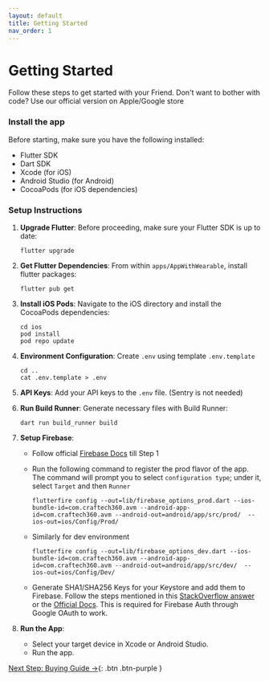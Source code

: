 ```yaml
---
layout: default
title: Getting Started
nav_order: 1
---
```


# Getting Started

Follow these steps to get started with your Friend. Don't want to bother with code? Use our official version on Apple/Google store

### Install the app

Before starting, make sure you have the following installed:

- Flutter SDK
- Dart SDK
- Xcode (for iOS)
- Android Studio (for Android)
- CocoaPods (for iOS dependencies)

### Setup Instructions

1. **Upgrade Flutter**:
   Before proceeding, make sure your Flutter SDK is up to date:

   ```
   flutter upgrade
   ```

2. **Get Flutter Dependencies**:
   From within `apps/AppWithWearable`, install flutter packages:

   ```
   flutter pub get
   ```

3. **Install iOS Pods**:
   Navigate to the iOS directory and install the CocoaPods dependencies:

   ```
   cd ios
   pod install
   pod repo update
   ```

4. **Environment Configuration**:
   Create `.env` using template `.env.template`

   ```
   cd ..
   cat .env.template > .env
   ```

5. **API Keys**:
   Add your API keys to the `.env` file. (Sentry is not needed)

6. **Run Build Runner**:
   Generate necessary files with Build Runner:

   ```
   dart run build_runner build
   ```

7. **Setup Firebase**:

   - Follow official [Firebase Docs](https://firebase.google.com/docs/flutter/setup) till Step 1
   - Run the following command to register the prod flavor of the app. The command will prompt you to select `configuration type`; under it, select `Target` and then `Runner`

     ```
     flutterfire config --out=lib/firebase_options_prod.dart --ios-bundle-id=com.craftech360.avm --android-app-id=com.craftech360.avm --android-out=android/app/src/prod/  --ios-out=ios/Config/Prod/
     ```

   - Similarly for dev environment

     ```
     flutterfire config --out=lib/firebase_options_dev.dart --ios-bundle-id=com.craftech360.avm --android-app-id=com.craftech360.avm --android-out=android/app/src/dev/  --ios-out=ios/Config/Dev/
     ```

   - Generate SHA1/SHA256 Keys for your Keystore and add them to Firebase. Follow the steps mentioned in this [StackOverflow answer](https://stackoverflow.com/a/56091158) or the [Official Docs](https://support.google.com/firebase/answer/9137403?hl=en). This is required for Firebase Auth through Google OAuth to work.

8. **Run the App**:
   - Select your target device in Xcode or Android Studio.
   - Run the app.

[Next Step: Buying Guide →](/assembly/Buying_Guide/){: .btn .btn-purple }